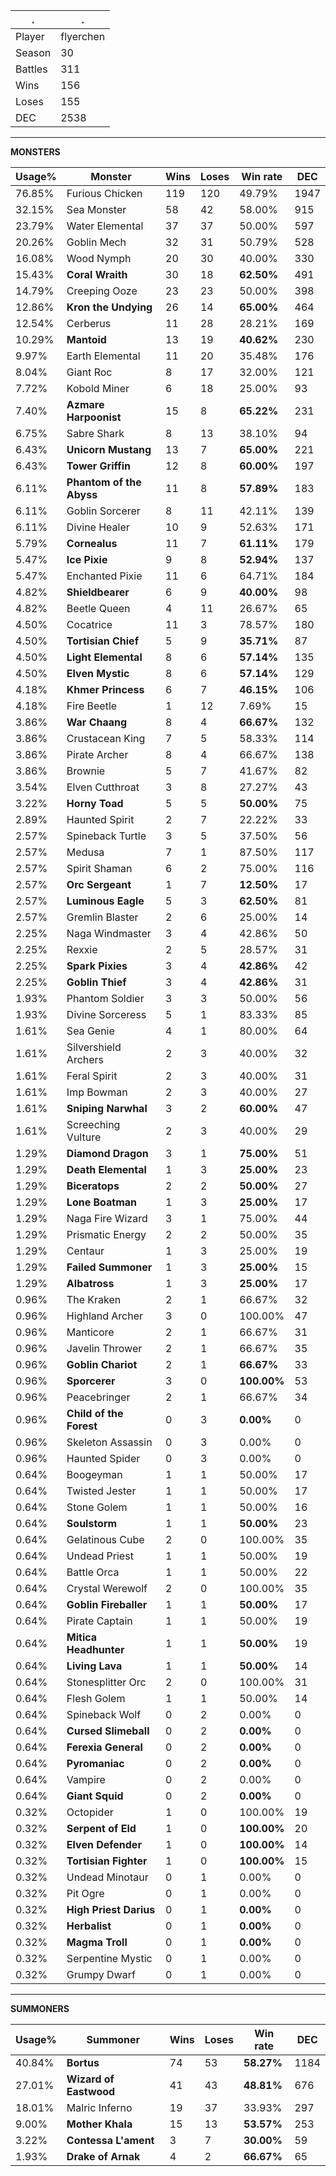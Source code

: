 .|.
|-|-
Player|flyerchen
Season|30
Battles|311
Wins|156
Loses|155
DEC|2538

---
**MONSTERS**

Usage%|Monster|Wins|Loses|Win rate|DEC|
-|-|-|-|-|-|
76.85%|Furious Chicken|119|120|49.79%|1947|
32.15%|Sea Monster|58|42|58.00%|915|
23.79%|Water Elemental|37|37|50.00%|597|
20.26%|Goblin Mech|32|31|50.79%|528|
16.08%|Wood Nymph|20|30|40.00%|330|
15.43%|**Coral Wraith**|30|18|**62.50%**|491|
14.79%|Creeping Ooze|23|23|50.00%|398|
12.86%|**Kron the Undying**|26|14|**65.00%**|464|
12.54%|Cerberus|11|28|28.21%|169|
10.29%|**Mantoid**|13|19|**40.62%**|230|
9.97%|Earth Elemental|11|20|35.48%|176|
8.04%|Giant Roc|8|17|32.00%|121|
7.72%|Kobold Miner|6|18|25.00%|93|
7.40%|**Azmare Harpoonist**|15|8|**65.22%**|231|
6.75%|Sabre Shark|8|13|38.10%|94|
6.43%|**Unicorn Mustang**|13|7|**65.00%**|221|
6.43%|**Tower Griffin**|12|8|**60.00%**|197|
6.11%|**Phantom of the Abyss**|11|8|**57.89%**|183|
6.11%|Goblin Sorcerer|8|11|42.11%|139|
6.11%|Divine Healer|10|9|52.63%|171|
5.79%|**Cornealus**|11|7|**61.11%**|179|
5.47%|**Ice Pixie**|9|8|**52.94%**|137|
5.47%|Enchanted Pixie|11|6|64.71%|184|
4.82%|**Shieldbearer**|6|9|**40.00%**|98|
4.82%|Beetle Queen|4|11|26.67%|65|
4.50%|Cocatrice|11|3|78.57%|180|
4.50%|**Tortisian Chief**|5|9|**35.71%**|87|
4.50%|**Light Elemental**|8|6|**57.14%**|135|
4.50%|**Elven Mystic**|8|6|**57.14%**|129|
4.18%|**Khmer Princess**|6|7|**46.15%**|106|
4.18%|Fire Beetle|1|12|7.69%|15|
3.86%|**War Chaang**|8|4|**66.67%**|132|
3.86%|Crustacean King|7|5|58.33%|114|
3.86%|Pirate Archer|8|4|66.67%|138|
3.86%|Brownie|5|7|41.67%|82|
3.54%|Elven Cutthroat|3|8|27.27%|43|
3.22%|**Horny Toad**|5|5|**50.00%**|75|
2.89%|Haunted Spirit|2|7|22.22%|33|
2.57%|Spineback Turtle|3|5|37.50%|56|
2.57%|Medusa|7|1|87.50%|117|
2.57%|Spirit Shaman|6|2|75.00%|116|
2.57%|**Orc Sergeant**|1|7|**12.50%**|17|
2.57%|**Luminous Eagle**|5|3|**62.50%**|81|
2.57%|Gremlin Blaster|2|6|25.00%|14|
2.25%|Naga Windmaster|3|4|42.86%|50|
2.25%|Rexxie|2|5|28.57%|31|
2.25%|**Spark Pixies**|3|4|**42.86%**|42|
2.25%|**Goblin Thief**|3|4|**42.86%**|31|
1.93%|Phantom Soldier|3|3|50.00%|56|
1.93%|Divine Sorceress|5|1|83.33%|85|
1.61%|Sea Genie|4|1|80.00%|64|
1.61%|Silvershield Archers|2|3|40.00%|32|
1.61%|Feral Spirit|2|3|40.00%|31|
1.61%|Imp Bowman|2|3|40.00%|27|
1.61%|**Sniping Narwhal**|3|2|**60.00%**|47|
1.61%|Screeching Vulture|2|3|40.00%|29|
1.29%|**Diamond Dragon**|3|1|**75.00%**|51|
1.29%|**Death Elemental**|1|3|**25.00%**|23|
1.29%|**Biceratops**|2|2|**50.00%**|27|
1.29%|**Lone Boatman**|1|3|**25.00%**|17|
1.29%|Naga Fire Wizard|3|1|75.00%|44|
1.29%|Prismatic Energy|2|2|50.00%|35|
1.29%|Centaur|1|3|25.00%|19|
1.29%|**Failed Summoner**|1|3|**25.00%**|15|
1.29%|**Albatross**|1|3|**25.00%**|17|
0.96%|The Kraken|2|1|66.67%|32|
0.96%|Highland Archer|3|0|100.00%|47|
0.96%|Manticore|2|1|66.67%|31|
0.96%|Javelin Thrower|2|1|66.67%|35|
0.96%|**Goblin Chariot**|2|1|**66.67%**|33|
0.96%|**Sporcerer**|3|0|**100.00%**|53|
0.96%|Peacebringer|2|1|66.67%|34|
0.96%|**Child of the Forest**|0|3|**0.00%**|0|
0.96%|Skeleton Assassin|0|3|0.00%|0|
0.96%|Haunted Spider|0|3|0.00%|0|
0.64%|Boogeyman|1|1|50.00%|17|
0.64%|Twisted Jester|1|1|50.00%|17|
0.64%|Stone Golem|1|1|50.00%|16|
0.64%|**Soulstorm**|1|1|**50.00%**|23|
0.64%|Gelatinous Cube|2|0|100.00%|35|
0.64%|Undead Priest|1|1|50.00%|19|
0.64%|Battle Orca|1|1|50.00%|22|
0.64%|Crystal Werewolf|2|0|100.00%|35|
0.64%|**Goblin Fireballer**|1|1|**50.00%**|17|
0.64%|Pirate Captain|1|1|50.00%|19|
0.64%|**Mitica Headhunter**|1|1|**50.00%**|19|
0.64%|**Living Lava**|1|1|**50.00%**|14|
0.64%|Stonesplitter Orc|2|0|100.00%|31|
0.64%|Flesh Golem|1|1|50.00%|14|
0.64%|Spineback Wolf|0|2|0.00%|0|
0.64%|**Cursed Slimeball**|0|2|**0.00%**|0|
0.64%|**Ferexia General**|0|2|**0.00%**|0|
0.64%|**Pyromaniac**|0|2|**0.00%**|0|
0.64%|Vampire|0|2|0.00%|0|
0.64%|**Giant Squid**|0|2|**0.00%**|0|
0.32%|Octopider|1|0|100.00%|19|
0.32%|**Serpent of Eld**|1|0|**100.00%**|20|
0.32%|**Elven Defender**|1|0|**100.00%**|14|
0.32%|**Tortisian Fighter**|1|0|**100.00%**|15|
0.32%|Undead Minotaur|0|1|0.00%|0|
0.32%|Pit Ogre|0|1|0.00%|0|
0.32%|**High Priest Darius**|0|1|**0.00%**|0|
0.32%|**Herbalist**|0|1|**0.00%**|0|
0.32%|**Magma Troll**|0|1|**0.00%**|0|
0.32%|Serpentine Mystic|0|1|0.00%|0|
0.32%|Grumpy Dwarf|0|1|0.00%|0|

---
**SUMMONERS**

Usage%|Summoner|Wins|Loses|Win rate|DEC|
-|-|-|-|-|-|
40.84%|**Bortus**|74|53|**58.27%**|1184|
27.01%|**Wizard of Eastwood**|41|43|**48.81%**|676|
18.01%|Malric Inferno|19|37|33.93%|297|
9.00%|**Mother Khala**|15|13|**53.57%**|253|
3.22%|**Contessa L'ament**|3|7|**30.00%**|59|
1.93%|**Drake of Arnak**|4|2|**66.67%**|65|
